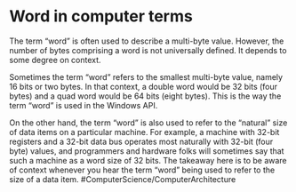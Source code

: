 # Word in computer terms
The term “word” is often used to describe a multi-byte value. However, the
number of bytes comprising a word is not universally defined. It depends to
some degree on context.

Sometimes the term “word” refers to the smallest multi-byte value, namely
16 bits or two bytes. In that context, a double word would be 32 bits (four
bytes) and a quad word would be 64 bits (eight bytes). This is the way the
term “word” is used in the Windows API.

On the other hand, the term “word” is also used to refer to the “natural”
size of data items on a particular machine. For example, a machine with 32-bit
registers and a 32-bit data bus operates most naturally with 32-bit (four byte)
values, and programmers and hardware folks will sometimes say that such a
machine as a word size of 32 bits. The takeaway here is to be aware of context
whenever you hear the term “word” being used to refer to the size of a data
item.
#ComputerScience/ComputerArchitecture 
